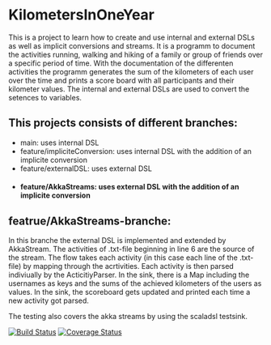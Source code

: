 # KilometersInOneYear
This is a project to learn how to create and use internal and external DSLs as well as implicit conversions and streams.
It is a programm to document the activities running, walking and hiking of a family or group of friends over a specific period of time.
With the documentation of the differenten activities the programm generates the sum of the kilometers of each user over the time and prints a score board with all participants and their kilometer values.
The internal and external DSLs are used to convert the setences to variables. 

## This projects consists of different branches:
- main: uses internal DSL
- feature/impliciteConversion: uses internal DSL with the addition of an implicite conversion
- feature/externalDSL: uses external DSL 
- #### feature/AkkaStreams: uses external DSL with the addition of an implicite conversion

## featrue/AkkaStreams-branche:
In this branche the external DSL is implemented and extended by AkkaStream.
The activities of .txt-file beginning in line 6 are the source of the stream. 
The flow takes each activity (in this case each line of the .txt-file) by mapping through the acrtivities. Each activity is then parsed indiviually by the ActicitiyParser. In the sink, there is a Map including the usernames as keys and the sums of the achieved kilometers of the users as values.
In the sink, the scoreboard gets updated and printed each time a new activity got parsed. 

The testing also covers the akka streams by using the scaladsl testsink.

[![Build Status](https://travis-ci.com/FizziR/KilometersInOneYear.svg?branch=feature/AkkaStreams)](https://travis-ci.com/FizziR/KilometersInOneYear) [![Coverage Status](https://coveralls.io/repos/github/FizziR/KilometersInOneYear/badge.svg?branch=feature/AkkaStreams)](https://coveralls.io/github/FizziR/KilometersInOneYear?branch=main)
